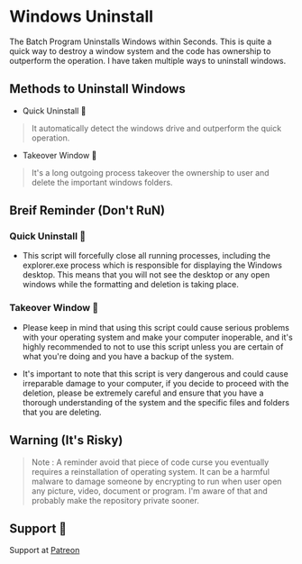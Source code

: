 # Windows Uninstall

The Batch Program Uninstalls Windows within Seconds. This is quite a quick way to destroy a window system and the code has ownership to outperform the operation. I have taken multiple ways to uninstall windows.

## Methods to Uninstall Windows

- Quick Uninstall 🚀

> It automatically detect the windows drive and outperform the quick operation.

- Takeover Window 🔎 

> It's a long outgoing process takeover the ownership to user and delete the important windows folders.

## Breif Reminder (Don't RuN)

### Quick Uninstall 🚀

- This script will forcefully close all running processes, including the explorer.exe process which is responsible for displaying the Windows desktop. This means that you will not see the desktop or any open windows while the formatting and deletion is taking place.

### Takeover Window 🔎

- Please keep in mind that using this script could cause serious problems with your operating system and make your computer inoperable, and it's highly recommended to not to use this script unless you are certain of what you're doing and you have a backup of the system.

- It's important to note that this script is very dangerous and could cause irreparable damage to your computer, if you decide to proceed with the deletion, please be extremely careful and ensure that you have a thorough understanding of the system and the specific files and folders that you are deleting.

## Warning (It's Risky)

> Note : A reminder avoid that piece of code curse you eventually requires a reinstallation of operating system. It can be a harmful malware to damage someone by encrypting to run when user open any picture, video, document or program. I'm aware of that and probably make the repository private sooner.

## Support 💓

Support at <a href="https://www.patreon.com/ossamamehmood" target="_blank">Patreon</a>
